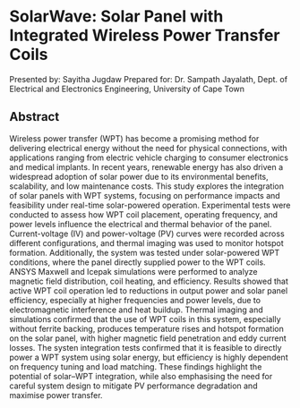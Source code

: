 # SolarWave: Solar Panel with Integrated Wireless Power Transfer Coils

Presented by: Sayitha Jugdaw
Prepared for: Dr. Sampath Jayalath, Dept. of Electrical and Electronics Engineering, University of Cape Town


## Abstract
Wireless power transfer (WPT) has become a promising method for delivering electrical energy
without the need for physical connections, with applications ranging from electric vehicle charging
to consumer electronics and medical implants. In recent years, renewable energy has also driven
a widespread adoption of solar power due to its environmental benefits, scalability, and low
maintenance costs. This study explores the integration of solar panels with WPT systems, focusing
on performance impacts and feasibility under real-time solar-powered operation. Experimental
tests were conducted to assess how WPT coil placement, operating frequency, and power levels
influence the electrical and thermal behavior of the panel. Current-voltage (IV) and power-voltage
(PV) curves were recorded across different configurations, and thermal imaging was used to monitor
hotspot formation. Additionally, the system was tested under solar-powered WPT conditions,
where the panel directly supplied power to the WPT coils. ANSYS Maxwell and Icepak simulations
were performed to analyze magnetic field distribution, coil heating, and efficiency.
Results showed that active WPT coil operation led to reductions in output power and solar panel
efficiency, especially at higher frequencies and power levels, due to electromagnetic interference
and heat buildup. Thermal imaging and simulations confirmed that the use of WPT coils in
this system, especially without ferrite backing, produces temperature rises and hotspot formation
on the solar panel, with higher magnetic field penetration and eddy current losses. The systen
integration tests confirmed that it is feasible to directly power a WPT system using solar energy,
but efficiency is highly dependent on frequency tuning and load matching. These findings highlight
the potential of solar–WPT integration, while also emphasising the need for careful system design
to mitigate PV performance degradation and maximise power transfer.
